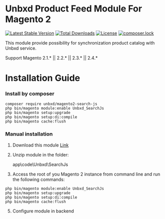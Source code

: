 # Unbxd Product Feed Module For Magento 2

[![Latest Stable Version](https://poser.pugx.org/unbxd/magento2-search-js/v/stable)](https://packagist.org/packages/unbxd/magento2-search-js)
[![Total Downloads](https://poser.pugx.org/unbxd/magento2-search-js/downloads)](https://packagist.org/packages/unbxd/magento2-search-js)
[![License](https://poser.pugx.org/unbxd/magento2-search-js/license)](https://packagist.org/packages/unbxd/magento2-search-js)
[![composer.lock](https://poser.pugx.org/unbxd/magento2-search-js/composerlock)](https://packagist.org/packages/unbxd/magento2-search-js)

This module provide possibility for synchronization product catalog with Unbxd service.

Support Magento 2.1.\* || 2.2.\* || 2.3.\* || 2.4.\*

# Installation Guide

### Install by composer

```
composer require unbxd/magento2-search-js
php bin/magento module:enable Unbxd_SearchJs
php bin/magento setup:upgrade
php bin/magento setup:di:compile
php bin/magento cache:flush
```

### Manual installation

1. Download this module [Link](https://github.com/unbxd/Magento-2-Search/archive/1.0.15.zip)
3. Unzip module in the folder:

    app\code\Unbxd\SearchJs

4. Access the root of you Magento 2 instance from command line and run the following commands:

```
php bin/magento module:enable Unbxd_SearchJs
php bin/magento setup:upgrade
php bin/magento setup:di:compile
php bin/magento cache:flush
```

5. Configure module in backend


